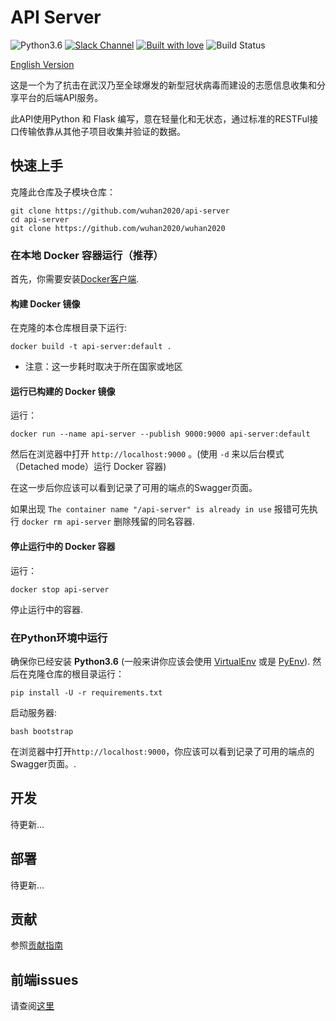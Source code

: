 # API Server

![Python3.6](https://img.shields.io/badge/python-3.6-green.svg?style=flat-square&logo=python&colorB=blue)
[![Slack Channel](https://img.shields.io/badge/Slack%20Channel-%23api--server-green.svg?style=flat-square&colorB=blue)](https://app.slack.com/client/TT5U1VCPQ/CT3V5CDKJ)
[![Built with love](https://img.shields.io/badge/BUILT%20WITH-LOVE-orange?style=flat-square)](https://img.shields.io/badge/BUILT%20WITH-LOVE-orange?style=flat-square&logo=love)
![Build Status](https://github.com/wuhan2020/api-server/workflows/Tests%20on%20Pull%20Requests%20and%20Master/badge.svg?branch=master&event=push)

[English Version](README.md)

这是一个为了抗击在武汉乃至全球爆发的新型冠状病毒而建设的志愿信息收集和分享平台的后端API服务。

此API使用Python 和 Flask 编写，意在轻量化和无状态，通过标准的RESTFul接口传输依靠从其他子项目收集并验证的数据。

## 快速上手

克隆此仓库及子模块仓库：
```
git clone https://github.com/wuhan2020/api-server
cd api-server
git clone https://github.com/wuhan2020/wuhan2020
```

### 在本地 Docker 容器运行（推荐）

首先，你需要安装[Docker客户端](https://www.docker.com/products/docker-desktop).

#### 构建 Docker 镜像 

在克隆的本仓库根目录下运行:
```
docker build -t api-server:default .
```
* 注意：这一步耗时取决于所在国家或地区

#### 运行已构建的 Docker 镜像

运行：
```
docker run --name api-server --publish 9000:9000 api-server:default 
```
然后在浏览器中打开 `http://localhost:9000`  。(使用 `-d` 来以后台模式（Detached mode）运行 Docker 容器)

在这一步后你应该可以看到记录了可用的端点的Swagger页面。

如果出现 `The container name "/api-server" is already in use` 报错可先执行 `docker rm api-server` 删除残留的同名容器.

#### 停止运行中的 Docker 容器

运行：
```
docker stop api-server 
```
停止运行中的容器.

### 在Python环境中运行

确保你已经安装 **Python3.6**  (一般来讲你应该会使用 [VirtualEnv](https://docs.python.org/3.6/tutorial/venv.html)
或是 [PyEnv](https://github.com/pyenv/pyenv)). 然后在克隆仓库的根目录运行：

```
pip install -U -r requirements.txt
```

启动服务器:

```
bash bootstrap
```
在浏览器中打开`http://localhost:9000`，你应该可以看到记录了可用的端点的Swagger页面。.


## 开发

待更新...

## 部署
待更新...

## 贡献

参照[贡献指南](CONTRIBUTING.md)

## 前端issues

请查阅[这里](https://github.com/wuhan2020/front-pages/issues)

